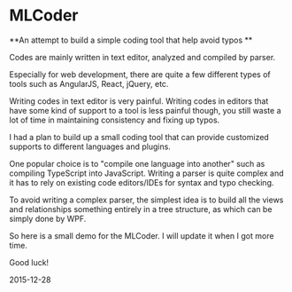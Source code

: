 # MLCoder

**An attempt to build a simple coding tool that help avoid typos **

Codes are mainly written in text editor, analyzed and compiled by parser.

Especially for web development, there are quite a few different types of tools such as AngularJS, React, jQuery, etc.

Writing codes in text editor is very painful. Writing codes in editors that have some kind of support to a tool is less painful though, you still waste a lot of time in maintaining consistency and fixing up typos.

I had a plan to build up a small coding tool that can provide customized supports to different languages and plugins.

One popular choice is to "compile one language into another" such as compiling TypeScript into JavaScript. Writing a parser is quite complex and it has to rely on existing code editors/IDEs for syntax and typo checking.

To avoid writing a complex parser, the simplest idea is to build all the views and relationships something entirely in a tree structure, as which can be simply done by WPF.

So here is a small demo for the MLCoder. I will update it when I got more time.

Good luck!

2015-12-28

